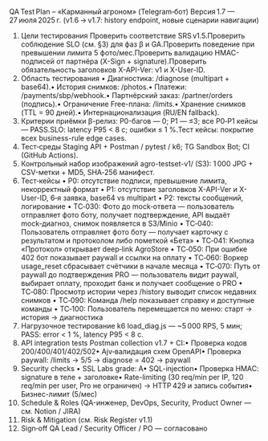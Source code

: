 QA Test Plan – «Карманный агроном» (Telegram‑бот)
Версия 1.7 — 27 июля 2025 г.
(v1.6 → v1.7: history endpoint, новые сценарии навигации)
1. Цели тестирования
Проверить соответствие SRS v1.5.Проверить соблюдение SLO (см. §3) для фаз β и GA.Проверить поведение при превышении лимита 5 фото/мес.Проверить валидацию HMAC-подписей от партнёра (X-Sign + signature).Проверить обязательность заголовков X-API-Ver: v1 и X-User-ID.
2. Область тестирования
• Диагностика: /diagnose (multipart + base64).• История снимков: /photos.• Платежи: /payments/sbp/webhook.• Партнёрский заказ: /partner/orders (подпись).• Ограничение Free-плана: /limits.• Хранение снимков (TTL = 90 дней).• Интернационализация (RU/EN fallback).
3. Критерии приёмки
β-релиз: P0-багов — 0; P1 — ≤3; все P0‑P1 кейсы — PASS.SLO: latency P95 < 8 с; ошибки ≤ 1 %.Тест кейсы: покрытие всех business-rule edge cases.
4. Тест‑среды
Staging API + Postman / pytest / k6; TG Sandbox Bot; CI (GitHub Actions).
5. Контрольный набор изображений
agro-testset-v1/ (S3): 1 000 JPG + CSV-метки + MD5, SHA‑256 манифест.
6. Тест‑кейсы
• P0: отсутствие подписи, превышение лимита, некорректный формат
• P1: отсутствие заголовков X-API-Ver и X-User-ID, 6‑я заявка, base64 vs multipart
• P2: тексты сообщений, логирование
• TC‑030: Фото до mock‑ответа — пользователь отправляет фото боту, получает подтверждение, API выдаёт mock‑диагноз, снимок появляется в S3/Minio
• TC‑040: Пользователь отправляет фото боту — получает карточку с результатом и протоколом либо пометкой «Бета»
• TC‑041: Кнопка «Протокол» открывает deep‑link AgroStore
• TC‑050: При ошибке 402 бот показывает paywall и ссылки на оплату
• TC‑060: Воркер usage_reset сбрасывает счётчики в начале месяца
• TC‑070: Путь от paywall до подтверждения PRO — пользователь видит paywall, выбирает оплату, проходит банк и получает сообщение о PRO
• TC‑080: Просмотр истории через /history выводит список недавних снимков
• TC‑090: Команда /help показывает справку и доступные команды
• TC‑100: Пользователь перемещается по меню: старт → история → диагностика
7. Нагрузочное тестирование
k6 load_diag.js — ~5 000 RPS, 5 мин; PASS: error < 1 %, latency P95 < 8 c.
8. API integration tests
Postman collection v1.7 + CI:• Проверка кодов 200/400/401/402/502• Ajv‑валидация схем OpenAPI• Проверка paywall: /limits → 5/5 → diagnose = 402 → paywall
9. Security checks
• SSL Labs grade: A• SQL-injection• Проверка HMAC: signature в теле + заголовке• Rate-limiting (30 req/min per IP, 120 req/min per user, Pro не ограничен) → HTTP 429 и запись события• Бизнес-лимит (5/мес)
10. Schedule & Roles
(QA-инженер, DevOps, Security, Product Owner — см. Notion / JIRA)
11. Risk & Mitigation
(см. Risk Register v1.1)
12. Sign‑off
QA Lead / Security Officer / PO — согласовано
